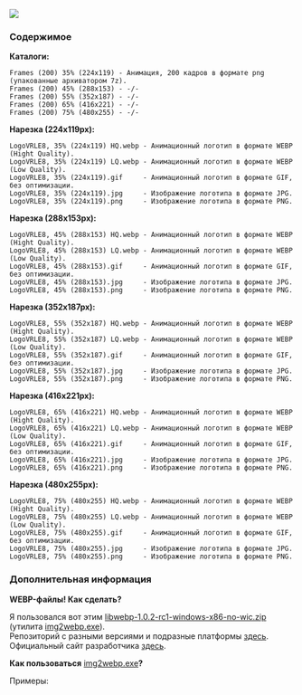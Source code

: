 ![](https://github.com/drilnet/blender3d-logovrle8-logovrle16/blob/master/UA.png)

### Содержимое

**Каталоги:**

```
Frames (200) 35% (224x119) - Анимация, 200 кадров в формате png (упакованные архиватором 7z).
Frames (200) 45% (288x153) - -/-
Frames (200) 55% (352x187) - -/-
Frames (200) 65% (416x221) - -/-
Frames (200) 75% (480x255) - -/-
```

**Нарезка (224x119px):**

```
LogoVRLE8, 35% (224x119) HQ.webp - Анимационный логотип в формате WEBP (Hight Quality).
LogoVRLE8, 35% (224x119) LQ.webp - Анимационный логотип в формате WEBP (Low Quality).
LogoVRLE8, 35% (224x119).gif     - Анимационный логотип в формате GIF, без оптимизации.
LogoVRLE8, 35% (224x119).jpg     - Изображение логотипа в формате JPG.
LogoVRLE8, 35% (224x119).png     - Изображение логотипа в формате PNG.
```

**Нарезка (288x153px):**

```
LogoVRLE8, 45% (288x153) HQ.webp - Анимационный логотип в формате WEBP (Hight Quality).
LogoVRLE8, 45% (288x153) LQ.webp - Анимационный логотип в формате WEBP (Low Quality).
LogoVRLE8, 45% (288x153).gif     - Анимационный логотип в формате GIF, без оптимизации.
LogoVRLE8, 45% (288x153).jpg     - Изображение логотипа в формате JPG.
LogoVRLE8, 45% (288x153).png     - Изображение логотипа в формате PNG.
```

**Нарезка (352x187px):**

```
LogoVRLE8, 55% (352x187) HQ.webp - Анимационный логотип в формате WEBP (Hight Quality).
LogoVRLE8, 55% (352x187) LQ.webp - Анимационный логотип в формате WEBP (Low Quality).
LogoVRLE8, 55% (352x187).gif     - Анимационный логотип в формате GIF, без оптимизации.
LogoVRLE8, 55% (352x187).jpg     - Изображение логотипа в формате JPG.
LogoVRLE8, 55% (352x187).png     - Изображение логотипа в формате PNG.
```

**Нарезка (416x221px):**

```
LogoVRLE8, 65% (416x221) HQ.webp - Анимационный логотип в формате WEBP (Hight Quality).
LogoVRLE8, 65% (416x221) LQ.webp - Анимационный логотип в формате WEBP (Low Quality).
LogoVRLE8, 65% (416x221).gif     - Анимационный логотип в формате GIF, без оптимизации.
LogoVRLE8, 65% (416x221).jpg     - Изображение логотипа в формате JPG.
LogoVRLE8, 65% (416x221).png     - Изображение логотипа в формате PNG.
```

**Нарезка (480x255px):**

```
LogoVRLE8, 75% (480x255) HQ.webp - Анимационный логотип в формате WEBP (Hight Quality).
LogoVRLE8, 75% (480x255) LQ.webp - Анимационный логотип в формате WEBP (Low Quality).
LogoVRLE8, 75% (480x255).gif     - Анимационный логотип в формате GIF, без оптимизации.
LogoVRLE8, 75% (480x255).jpg     - Изображение логотипа в формате JPG.
LogoVRLE8, 75% (480x255).png     - Изображение логотипа в формате PNG.
```

### Дополнительная информация

**WEBP-файлы! Как сделать?**

Я пользовался вот этим [libwebp-1.0.2-rc1-windows-x86-no-wic.zip](https://storage.googleapis.com/downloads.webmproject.org/releases/webp/libwebp-1.0.2-rc1-windows-x86-no-wic.zip) (утилита [img2webp.exe](https://developers.google.com/speed/webp/docs/img2webp)).
<br>
Репозиторий с разными версиями и подразные платформы [здесь](https://storage.googleapis.com/downloads.webmproject.org/releases/webp/index.html).
<br>
Официальный сайт разработчика [здесь](https://developers.google.com/speed/webp/).

**Как пользоваться** [img2webp.exe](https://developers.google.com/speed/webp/docs/img2webp)**?**

Примеры:
